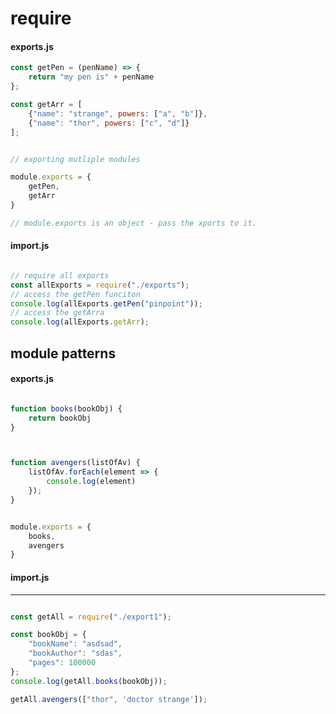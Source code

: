 
# require

#### exports.js

```javascript
const getPen = (penName) => {
    return "my pen is" + penName
};

const getArr = [
    {"name": "strange", powers: ["a", "b"]},
    {"name": "thor", powers: ["c", "d"]}
];


// exporting mutliple modules

module.exports = {
    getPen,
    getArr
}

// module.exports is an object - pass the xports to it.

```

#### import.js

```javascript

// require all exports
const allExports = require("./exports");
// access the getPen funciton
console.log(allExports.getPen("pinpoint"));
// access the getArra
console.log(allExports.getArr);


```

## module patterns

#### exports.js

```javascript

function books(bookObj) {
    return bookObj
}



function avengers(listOfAv) {
    listOfAv.forEach(element => {
        console.log(element)
    });
}


module.exports = {
    books,
    avengers
}

```

#### import.js
------------

```javascript

const getAll = require("./export1");

const bookObj = {
    "bookName": "asdsad",
    "bookAuthor": "sdas",
    "pages": 100000
};
console.log(getAll.books(bookObj));

getAll.avengers(["thor", 'doctor strange']);



